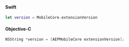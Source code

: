 #### Swift

```swift
let version = MobileCore.extensionVersion
```

#### Objective-C

```objectivec
NSString *version = [AEPMobileCore extensionVersion];
```